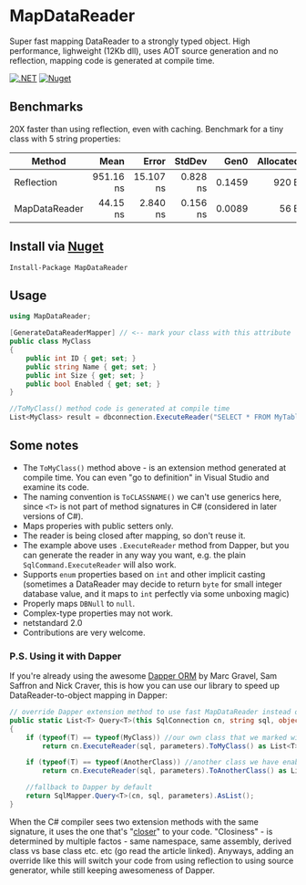 # MapDataReader
Super fast mapping DataReader to a strongly typed object. High performance, lighweight (12Kb dll), uses AOT source generation and no reflection, mapping code is generated at compile time.

[![.NET](https://github.com/jitbit/MapDataReader/actions/workflows/dotnet.yml/badge.svg)](https://github.com/jitbit/MapDataReader/actions/workflows/dotnet.yml)
[![Nuget](https://img.shields.io/nuget/v/MapDataReader)](https://www.nuget.org/packages/MapDataReader/)

## Benchmarks

20X faster than using reflection, even with caching. Benchmark for a tiny class with 5 string properties:

| Method         |      Mean |     Error |   StdDev |   Gen0 | Allocated |
|--------------- |----------:|----------:|---------:|-------:|----------:|
|  Reflection    | 951.16 ns | 15.107 ns | 0.828 ns | 0.1459 |     920 B |
|  MapDataReader |  44.15 ns |  2.840 ns | 0.156 ns | 0.0089 |      56 B |

## Install via [Nuget](https://www.nuget.org/packages/MapDataReader/)

```
Install-Package MapDataReader
```

## Usage

```csharp
using MapDataReader;

[GenerateDataReaderMapper] // <-- mark your class with this attribute
public class MyClass
{
	public int ID { get; set; }
	public string Name { get; set; }
	public int Size { get; set; }
	public bool Enabled { get; set; }
}

//ToMyClass() method code is generated at compile time
List<MyClass> result = dbconnection.ExecuteReader("SELECT * FROM MyTable").ToMyClass();
```

## Some notes

* The `ToMyClass()` method above - is an extension method generated at compile time. You can even "go to definition" in Visual Studio and examine its code.
* The naming convention is `ToCLASSNAME()` we can't use generics here, since `<T>` is not part of method signatures in C# (considered in later versions of C#).
* Maps properies with public setters only.
* The reader is being closed after mapping, so don't reuse it.
* The example above uses `.ExecuteReader` method from Dapper, but you can generate the reader in any way you want, e.g. the plain `SqlCommand.ExecuteReader` will also work.
* Supports `enum` properties based on `int` and other implicit casting (sometimes a DataReader may decide to return `byte` for small integer database value, and it maps to `int` perfectly via some unboxing magic)
* Properly maps `DBNull` to `null`.
* Complex-type properties may not work.
* netstandard 2.0
* Contributions are very welcome.

### P.S. Using it with Dapper

If you're already using the awesome [Dapper ORM](https://github.com/DapperLib/Dapper) by Marc Gravel, Sam Saffron and Nick Craver, this is how you can use our library to speed up DataReader-to-object mapping in Dapper:

```csharp
// override Dapper extension method to use fast MapDataReader instead of Dapper's built-in reflection
public static List<T> Query<T>(this SqlConnection cn, string sql, object parameters)
{
	if (typeof(T) == typeof(MyClass)) //our own class that we marked with attribute? use MapDataReader
		return cn.ExecuteReader(sql, parameters).ToMyClass() as List<T>;

	if (typeof(T) == typeof(AnotherClass)) //another class we have enabled? use MDR
		return cn.ExecuteReader(sql, parameters).ToAnotherClass() as List<T>;

	//fallback to Dapper by default
	return SqlMapper.Query<T>(cn, sql, parameters).AsList();
}
```

When the C# compiler sees two extension methods with the same signature, it uses the one that's "[closer](https://ericlippert.com/2013/12/23/closer-is-better/)" to your code. "Closiness" - is determined by multiple factos - same namespace, same assembly, derived class vs base class etc. etc (go read the article linked). Anyways, adding an override like this will switch your code from using reflection to using source generator, while still keeping awesomeness of Dapper.
